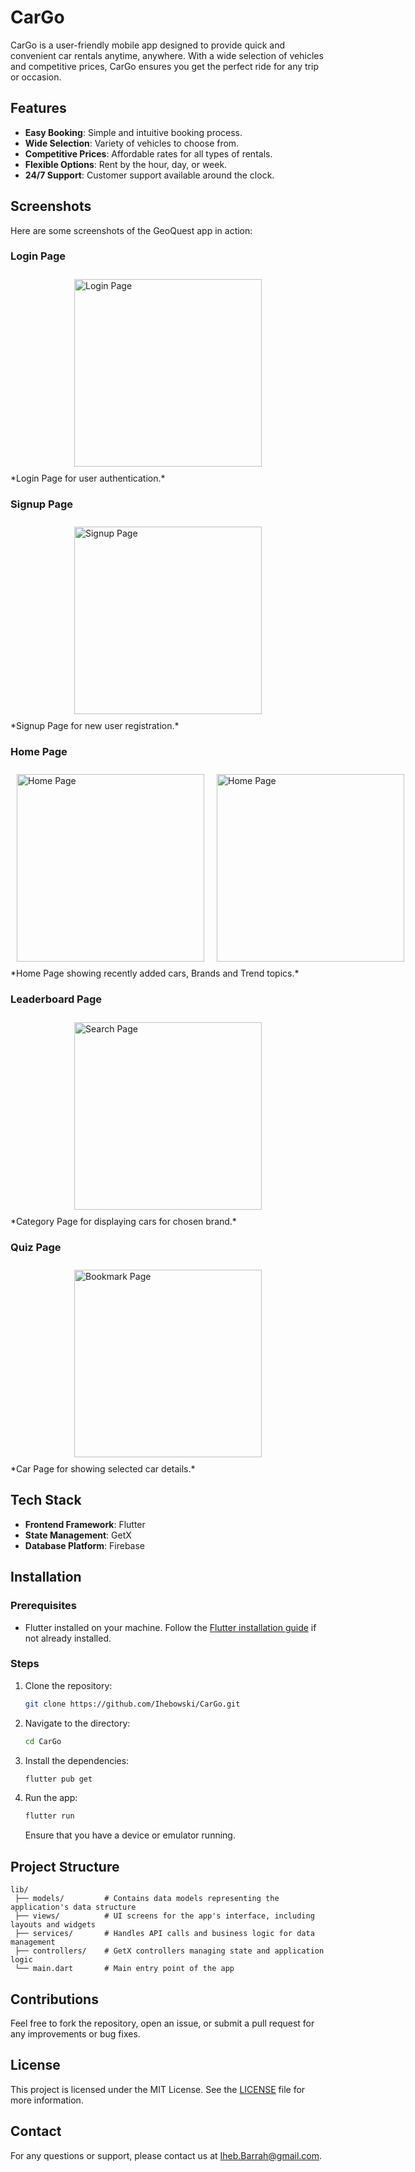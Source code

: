 # CarGo

CarGo is a user-friendly mobile app designed to provide quick and convenient car rentals anytime,
anywhere. With a wide selection of vehicles and competitive prices, CarGo ensures you get the
perfect ride for any trip or occasion.

## Features

- **Easy Booking**: Simple and intuitive booking process.
- **Wide Selection**: Variety of vehicles to choose from.
- **Competitive Prices**: Affordable rates for all types of rentals.
- **Flexible Options**: Rent by the hour, day, or week.
- **24/7 Support**: Customer support available around the clock.

## Screenshots

Here are some screenshots of the GeoQuest app in action:

### Login Page

<div style="display: flex; justify-content: space-around;">
    <img src="assets/screenshots/login_page.png" alt="Login Page" width="300" style="margin: 10px;"/>
</div>
*Login Page for user authentication.*

### Signup Page

<div style="display: flex; justify-content: space-around;">
    <img src="assets/screenshots/register_page.png" alt="Signup Page" width="300" style="margin: 10px;"/>
</div>
*Signup Page for new user registration.*

### Home Page

<div style="display: flex; justify-content: space-around;">
    <img src="assets/screenshots/home_page_1.png" alt="Home Page" width="300" style="margin: 10px;"/>
    <img src="assets/screenshots/home_page_2.png" alt="Home Page" width="300" style="margin: 10px;"/>
</div>
*Home Page showing recently added cars, Brands and Trend topics.*

### Leaderboard Page

<div style="display: flex; justify-content: space-around;">
    <img src="assets/screenshots/category_page.png" alt="Search Page" width="300" style="margin: 10px;"/>
</div>
*Category Page for displaying cars for chosen brand.*

### Quiz Page

<div style="display: flex; justify-content: space-around;">
    <img src="assets/screenshots/car_page.png" alt="Bookmark Page" width="300" style="margin: 10px;"/>
</div>
*Car Page for showing selected car details.*

## Tech Stack

- **Frontend Framework**: Flutter
- **State Management**: GetX
- **Database Platform**: Firebase

## Installation

### Prerequisites

- Flutter installed on your machine. Follow
  the [Flutter installation guide](https://flutter.dev/docs/get-started/install) if not already
  installed.

### Steps

1. Clone the repository:

   ```bash
   git clone https://github.com/Ihebowski/CarGo.git
   ```

2. Navigate to the directory:

   ```bash
   cd CarGo
   ```

3. Install the dependencies:

   ```bash
   flutter pub get
   ```

4. Run the app:

   ```bash
   flutter run
   ```

   Ensure that you have a device or emulator running.

## Project Structure

```
lib/
 ├── models/         # Contains data models representing the application's data structure
 ├── views/          # UI screens for the app's interface, including layouts and widgets
 ├── services/       # Handles API calls and business logic for data management
 ├── controllers/    # GetX controllers managing state and application logic
 └── main.dart       # Main entry point of the app
```

## Contributions

Feel free to fork the repository, open an issue, or submit a pull request for any improvements or
bug fixes.

## License

This project is licensed under the MIT License. See the [LICENSE](LICENSE) file for more
information.

## Contact

For any questions or support, please contact us at Iheb.Barrah@gmail.com.